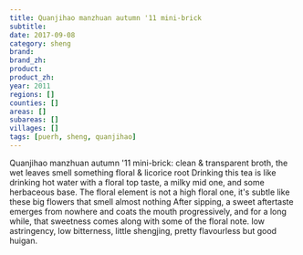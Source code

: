 ```yaml
---
title: Quanjihao manzhuan autumn '11 mini-brick
subtitle: 
date: 2017-09-08
category: sheng
brand: 
brand_zh: 
product: 
product_zh: 
year: 2011
regions: []
counties: []
areas: []
subareas: []
villages: []
tags: [puerh, sheng, quanjihao]
---
```

Quanjihao manzhuan autumn '11 mini-brick:
clean & transparent broth, the wet leaves smell something floral & licorice root
Drinking this tea is like drinking hot water with a floral top taste, a milky mid one, and some herbaceous base. The floral element is not a high floral one, it's subtle like these big flowers that smell almost nothing
After sipping, a sweet aftertaste emerges from nowhere and coats the mouth progressively, and for a long while, that sweetness comes along with some of the floral note. low astringency, low bitterness, little shengjing, pretty flavourless but good huigan.